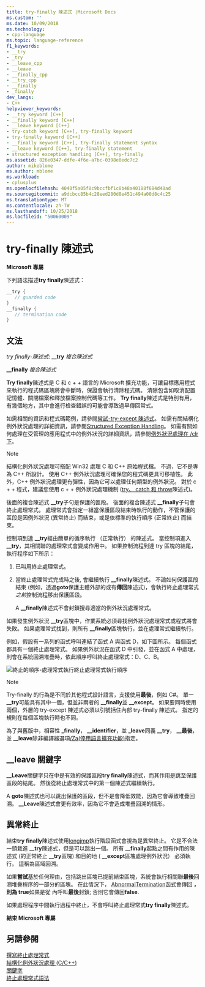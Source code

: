 ```yaml
---
title: try-finally 陳述式 |Microsoft Docs
ms.custom: ''
ms.date: 10/09/2018
ms.technology:
- cpp-language
ms.topic: language-reference
f1_keywords:
- __try
- _try
- __leave_cpp
- __leave
- __finally_cpp
- __try_cpp
- __finally
- _finally
dev_langs:
- C++
helpviewer_keywords:
- __try keyword [C++]
- __finally keyword [C++]
- __leave keyword [C++]
- try-catch keyword [C++], try-finally keyword
- try-finally keyword [C++]
- __finally keyword [C++], try-finally statement syntax
- __leave keyword [C++], try-finally statement
- structured exception handling [C++], try-finally
ms.assetid: 826e0347-ddfe-4f6e-a7bc-0398e0edc7c2
author: mikeblome
ms.author: mblome
ms.workload:
- cplusplus
ms.openlocfilehash: 4040f5a05f8c9bccfbf1c8b48a40188f684d48ad
ms.sourcegitcommit: a9dcbcc85b4c28eed280d8e451c494a00d8c4c25
ms.translationtype: MT
ms.contentlocale: zh-TW
ms.lasthandoff: 10/25/2018
ms.locfileid: "50060009"
---
```

# <a name="try-finally-statement"></a>try-finally 陳述式

**Microsoft 專屬**

下列語法描述**try finally**陳述式：

```cpp
__try {
   // guarded code
}
__finally {
   // termination code
}
```

## <a name="grammar"></a>文法

*try finally-陳述式*: **__try** *複合陳述式*

**__finally** *複合陳述式*

**Try finally**陳述式是 C 和 c + + 語言的 Microsoft 擴充功能，可讓目標應用程式來執行的程式碼區塊將會中斷時，保證會執行清除程式碼。 清除包含如取消配置記憶體、關閉檔案和釋放檔案控制代碼等工作。 **Try finally**陳述式是特別有用，有幾個地方，其中會進行檢查錯誤的可能會導致過早傳回常式。

如需相關的資訊和程式碼範例，請參閱[嘗試-try-except 陳述式](../cpp/try-except-statement.md)。 如需有關結構化例外狀況處理的詳細資訊，請參閱[Structured Exception Handling](../cpp/structured-exception-handling-c-cpp.md)。 如需有關如何處理在受管理的應用程式中的例外狀況的詳細資訊，請參閱[例外狀況處理在 /clr 下](../windows/exception-handling-cpp-component-extensions.md)。

> [!NOTE]
>  結構化例外狀況處理可搭配 Win32 處理 C 和 C++ 原始程式檔。 不過，它不是專為 C++ 所設計。 使用 C++ 例外狀況處理可確保您的程式碼更具可移植性。 此外，C++ 例外狀況處理更有彈性，因為它可以處理任何類型的例外狀況。 對於 c + + 程式，建議您使用 c + + 例外狀況處理機制 ([try、 catch 和 throw](../cpp/try-throw-and-catch-statements-cpp.md)陳述式)。

後面的複合陳述式 **__try**子句是保護的區段。 後面的複合陳述式 **__finally**子句會終止處理常式。 處理常式會指定一組當保護區段結束時執行的動作，不管保護的區段是因例外狀況 (異常終止) 而結束，或是依標準的執行順序 (正常終止) 而結束。

控制項到達 **__try**經由簡單的循序執行 （正常執行） 的陳述式。 當控制項進入 **__try**，其相關聯的處理常式會變成作用中。 如果控制流程到達 try 區塊的結尾，執行程序如下所示：

1. 已叫用終止處理常式。

1. 當終止處理常式完成時之後, 會繼續執行 **__finally**陳述式。 不論如何保護區段結束 (例如，透過**goto**保護主體外部的或有**傳回**陳述式)，會執行終止處理常式*之前*控制流程移出保護區段。

   A **__finally**陳述式不會封鎖搜尋適當的例外狀況處理常式。

如果發生例外狀況 **__try**區塊中，作業系統必須尋找例外狀況處理常式或程式將會失敗。 如果處理常式找到，則所有 **__finally**區塊執行，並在處理常式繼續執行。

例如，假設有一系列的函式呼叫連結了函式 A 與函式 D，如下圖所示。 每個函式都具有一個終止處理常式。 如果例外狀況在函式 D 中引發，並在函式 A 中處理，則會在系統回溯堆疊時，依此順序呼叫終止處理常式：D、C、B。

![終止的順序&#45;處理常式執行](../cpp/media/vc38cx1.gif "vc38CX1")終止處理常式執行順序

> [!NOTE]
>  Try-finally 的行為是不同於其他程式設計語言，支援使用**最後**，例如 C#。  單一 **__try**可能具有其中一個，但並非兩者的 **__finally**並 **__except**。  如果要同時使用兩個，外層的 try-except 陳述式必須以引號括住內部 try-finally 陳述式。  指定的規則在每個區塊執行時也不同。

為了與舊版中，相容性 **_finally**， **__identifier**，並 **_leave**同義 **__try**， **__最後**，並 **__leave**除非編譯器選項[/Za\(停用語言擴充功能)](../build/reference/za-ze-disable-language-extensions.md)指定。

## <a name="the-leave-keyword"></a>__leave 關鍵字

**__Leave**關鍵字只在中是有效的保護區段**try finally**陳述式，而其作用是跳至保護區段的結尾。 然後從終止處理常式中的第一個陳述式繼續執行。

A **goto**陳述式也可以跳出保護的區段，但不是會降低效能，因為它會導致堆疊回溯。 **__Leave**陳述式會更有效率，因為它不會造成堆疊回溯的情形。

## <a name="abnormal-termination"></a>異常終止

結束**try finally**陳述式使用[longjmp](../c-runtime-library/reference/longjmp.md)執行階段函式會視為是異常終止。 它是不合法一頭栽進 **__try**陳述式，但是可以跳出一個。 所有 **__finally**起點之間有作用的陳述式 (的正常終止 **__try**區塊) 和目的地 ( **__except**區塊處理例外狀況） 必須執行。 這稱為區域回溯。

如果**嘗試**基於任何理由，包括跳出區塊已提前結束區塊，系統會執行相關聯**最後**回溯堆疊程序的一部分的區塊。 在此情況下， [AbnormalTermination](/windows/desktop/Debug/abnormaltermination)函式會傳回 **，則為 true**如果是從 內呼叫**最後**封鎖; 否則它會傳回**false**.

如果處理程序中間執行過程中終止，不會呼叫終止處理常式**try finally**陳述式。

**結束 Microsoft 專屬**

## <a name="see-also"></a>另請參閱

[撰寫終止處理常式](../cpp/writing-a-termination-handler.md)<br/>
[結構化例外狀況處理 (C/C++)](../cpp/structured-exception-handling-c-cpp.md)<br/>
[關鍵字](../cpp/keywords-cpp.md)<br/>
[終止處理常式語法](/windows/desktop/Debug/termination-handler-syntax)